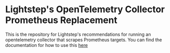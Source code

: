 # Lightstep's OpenTelemetry Collector Prometheus Replacement
This is the repository for Lightstep's recommendations for running an opentelemetry collector that scrapes Prometheus targets. You can find the documentation for how to use this [here](https://docs.lightstep.com/docs/replace-prometheus-with-an-otel-collector-on-kubernetes)
